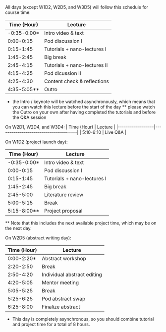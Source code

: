 All days (except W1D2, W2D5, and W3D5) will follow this schedule for course time:

|    Time (Hour)   |    Lecture                            |
|------------------|---------------------------------------|
|    -0:35-0:00\*   |    Intro video & text   |   
|    0:00-0:15     |    Pod discussion I                   |                                      
|    0:15-1:45     |    Tutorials + nano-lectures I        |    
|    1:45-2:45     |    Big break                 |    
|    2:45-4:15     |    Tutorials + nano-lectures II      |   
|    4:15-4:25    |    Pod dicussion II       |    
|    4:25-4:30    |    Content check & reflections                |    
|    4:35-5:05**     |    Outro                              |
* the Intro / keynote will be watched asynchronously, which means that you can watch this lecture before the start of the day ** please watch the Outro on your own after having completed the tutorials and before the Q&A session

On W2D1, W2D4, and W3D4:
|    Time (Hour)   |    Lecture                            |
|------------------|---------------------------------------|
|    5:10-6:10     |    Live Q&A                                |   


On W1D2 (project launch day):

|    Time (Hour)   |    Lecture                            |
|------------------|---------------------------------------|
|    -0:35-0:00\*   |    Intro video & text   |   
|    0:00-0:15     |    Pod discussion I                   |                                      
|    0:15-1:45     |    Tutorials + nano-lectures I        |    
|    1:45-2:45     |    Big break                 |    
|    2:45-5:00     |    Literature review   |
|    5:00-5:15     |    Break     |
|    5:15-8:00**   |    Project proposal    |

** Note that this includes the next available project time, which may be on the next day.

On W2D5 (abstract writing day):

|    Time (Hour)   |    Lecture                            |
|------------------|---------------------------------------|
|  0:00-2:20\*     |    Abstract workshop                  |
|  2:20-2:50     |    Break                              |
|  2:50-4:20     |    Individual abstract editing        |
|  4:20-5:05     |    Mentor meeting                     |
|  5:05-5:25     |    Break                              |
|  5:25-6:25     |    Pod abstract swap                  |
|  6:25-8:00     |    Finalize abstract                  |

* This day is completely asynchronous, so you should combine tutorial and project time for a total of 8 hours. 
